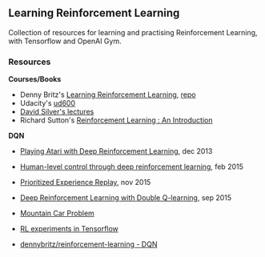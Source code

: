 ## Learning Reinforcement Learning

Collection of resources for learning and practising Reinforcement Learning, with Tensorflow and OpenAI Gym.


### Resources


**Courses/Books**

- Denny Britz's [Learning Reinforcement Learning](http://www.wildml.com/2016/10/learning-reinforcement-learning/), [repo](https://github.com/dennybritz/reinforcement-learning)
- Udacity's [ud600](https://in.udacity.com/course/reinforcement-learning--ud600/)
- [David Silver's lectures](https://www.youtube.com/playlist?list=PL7-jPKtc4r78-wCZcQn5IqyuWhBZ8fOxT)
- Richard Sutton's [Reinforcement Learning : An Introduction](http://people.inf.elte.hu/lorincz/Files/RL_2006/SuttonBook.pdf)


**DQN**

- [Playing Atari with Deep Reinforcement Learning](https://arxiv.org/abs/1312.5602), dec 2013
- [Human-level control through deep reinforcement learning](https://www.nature.com/nature/journal/v518/n7540/full/nature14236.html), feb 2015
- [Prioritized Experience Replay](https://arxiv.org/abs/1511.05952), nov 2015
- [Deep Reinforcement Learning with Double Q-learning](https://arxiv.org/abs/1509.06461), sep 2015

- [Mountain Car Problem](https://github.com/openai/gym/wiki/MountainCarContinuous-v0)
- [RL experiments in Tensorflow](https://github.com/MorvanZhou/Reinforcement-learning-with-tensorflow)
- [dennybritz/reinforcement-learning - DQN](https://github.com/dennybritz/reinforcement-learning/tree/master/DQN)
